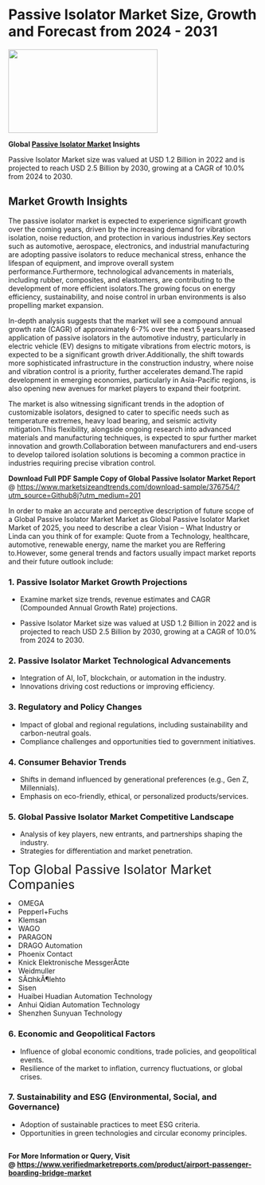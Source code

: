 <H1>Passive Isolator Market Size, Growth and Forecast from 2024 - 2031</H1><img class="aligncenter size-medium wp-image-584254" src="https://thirdeyenews.in/wp-content/uploads/2024/09/Global-Market-Research-300x168.jpeg" alt="" width="300" height="168" /><p><strong>Global&nbsp;<a href="https://www.marketsizeandtrends.com/download-sample/376754/?utm_source=Github8j?utm_medium=201">Passive Isolator Market</a> Insights</strong></p><p>Passive Isolator Market size was valued at USD 1.2 Billion in 2022 and is projected to reach USD 2.5 Billion by 2030, growing at a CAGR of 10.0% from 2024 to 2030.</p><p><h2>Market Growth Insights</h2> <p>The passive isolator market is expected to experience significant growth over the coming years, driven by the increasing demand for vibration isolation, noise reduction, and protection in various industries.Key sectors such as automotive, aerospace, electronics, and industrial manufacturing are adopting passive isolators to reduce mechanical stress, enhance the lifespan of equipment, and improve overall system performance.Furthermore, technological advancements in materials, including rubber, composites, and elastomers, are contributing to the development of more efficient isolators.The growing focus on energy efficiency, sustainability, and noise control in urban environments is also propelling market expansion.</p> <p>In-depth analysis suggests that the market will see a compound annual growth rate (CAGR) of approximately 6-7% over the next 5 years.Increased application of passive isolators in the automotive industry, particularly in electric vehicle (EV) designs to mitigate vibrations from electric motors, is expected to be a significant growth driver.Additionally, the shift towards more sophisticated infrastructure in the construction industry, where noise and vibration control is a priority, further accelerates demand.The rapid development in emerging economies, particularly in Asia-Pacific regions, is also opening new avenues for market players to expand their footprint.</p> <p>The market is also witnessing significant trends in the adoption of customizable isolators, designed to cater to specific needs such as temperature extremes, heavy load bearing, and seismic activity mitigation.This flexibility, alongside ongoing research into advanced materials and manufacturing techniques, is expected to spur further market innovation and growth.Collaboration between manufacturers and end-users to develop tailored isolation solutions is becoming a common practice in industries requiring precise vibration control.</p> <p><span class=""><strong>Download Full PDF Sample Copy of Global Passive Isolator Market Report</strong> @ <a href="https://www.marketsizeandtrends.com/download-sample/376754/?utm_source=Github8j?utm_medium=201" target="_blank">https://www.marketsizeandtrends.com/download-sample/376754/?utm_source=Github8j?utm_medium=201</a></span></p><p>In order to make an accurate and perceptive description of future scope of a Global&nbsp;Passive Isolator Market Market as Global&nbsp;Passive Isolator Market Market of 2025, you need to describe a clear Vision &ndash; What Industry or Linda can you think of for example: Quote from a Technology, healthcare, automotive, renewable energy, name the market you are Reffering to.However, some general trends and factors usually impact market reports and their future outlook include:</p><h3>1.&nbsp;<strong>Passive Isolator Market Growth Projections</strong></h3><ul><li>Examine market size trends, revenue estimates and CAGR (Compounded Annual Growth Rate) projections.</li><li><p>Passive Isolator Market size was valued at USD 1.2 Billion in 2022 and is projected to reach USD 2.5 Billion by 2030, growing at a CAGR of 10.0% from 2024 to 2030.</p></li></ul><h3>2.&nbsp;<strong>Passive Isolator Market Technological Advancements</strong></h3><ul><li>Integration of AI, IoT, blockchain, or automation in the industry.</li><li>Innovations driving cost reductions or improving efficiency.</li></ul><h3>3.&nbsp;<strong>Regulatory and Policy Changes</strong></h3><ul><li>Impact of global and regional regulations, including sustainability and carbon-neutral goals.</li><li>Compliance challenges and opportunities tied to government initiatives.</li></ul><h3>4.&nbsp;<strong>Consumer Behavior Trends</strong></h3><ul><li>Shifts in demand influenced by generational preferences (e.g., Gen Z, Millennials).</li><li>Emphasis on eco-friendly, ethical, or personalized products/services.</li></ul><h3>5.&nbsp;<strong>Global Passive Isolator Market Competitive Landscape</strong></h3><ul><li>Analysis of key players, new entrants, and partnerships shaping the industry.</li><li>Strategies for differentiation and market penetration.</li></ul><p data-pm-slice="1 1 []"><span style="color: inherit; font-family: inherit; font-size: 25px;">Top Global Passive Isolator Market Companies</span></p><div class="" data-test-id=""><p><li>OMEGA</li><li> Pepperl+Fuchs</li><li> Klemsan</li><li> WAGO</li><li> PARAGON</li><li> DRAGO Automation</li><li> Phoenix Contact</li><li> Knick Elektronische MessgerÃ¤te</li><li> Weidmuller</li><li> SÃ¤hkÃ¶lehto</li><li> Sisen</li><li> Huaibei Huadian Automation Technology</li><li> Anhui Qidian Automation Technology</li><li> Shenzhen Sunyuan Technology</li></p></div><h3>6.&nbsp;<strong>Economic and Geopolitical Factors</strong></h3><ul><li>Influence of global economic conditions, trade policies, and geopolitical events.</li><li>Resilience of the market to inflation, currency fluctuations, or global crises.</li></ul><h3>7.&nbsp;<strong>Sustainability and ESG (Environmental, Social, and Governance)</strong></h3><ul><li>Adoption of sustainable practices to meet ESG criteria.</li><li>Opportunities in green technologies and circular economy principles.</li></ul><h2><strong style="font-size: 14px;">For More Information or Query, Visit @&nbsp;</strong><a style="background-color: #ffffff; font-size: 14px;" href="https://www.marketsizeandtrends.com/report/passive-isolator-market/" target="_blank">https://www.verifiedmarketreports.com/product/airport-passenger-boarding-bridge-market</a></h2>